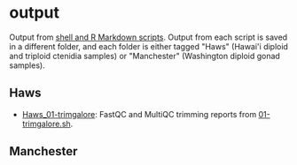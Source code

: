 # output

Output from [shell and R Markdown scripts](https://github.com/fish546-2021/yaamini-gigas/tree/main/code). Output from each script is saved in a different folder, and each folder is either tagged "Haws" (Hawai'i diploid and triploid ctenidia samples) or "Manchester" (Washington diploid gonad samples).

## Haws

- [Haws_01-trimgalore](https://github.com/fish546-2021/yaamini-gigas/tree/main/output/Haws_01-trimgalore): FastQC and MultiQC trimming reports from [01-trimgalore.sh](https://github.com/fish546-2021/yaamini-gigas/blob/main/code/Haws/01-trimgalore.sh).

## Manchester
